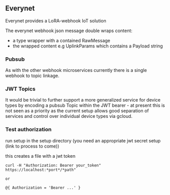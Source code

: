 ## Everynet

Everynet provides a LoRA-webhook IoT solution

The everynet webhook json message double wraps content:
* a type wrapper with a contained RawMessage
* the wrapped content e.g UplinkParams which contains a Payload string

### Pubsub

As with the other webhook microservices currently there is a single webhook to topic linkage.

### JWT Topics

It would be trivial to further support a more generalized service for device types by encoding a pubsub Topic 
within the JWT bearer - at present this is not seen as a priority as the current setup allows good separation 
of services and control over individual device types via gcloud.

### Test authorization
run setup in the setup directory (you need an appropriate jwt secret setup (link to process to come))

this creates a file with a jwt token
````curl
curl -H "Authorization: Bearer your_token" https://localhost:*port*/*path"

or 

@{ Authorization = 'Bearer ...' }
````

